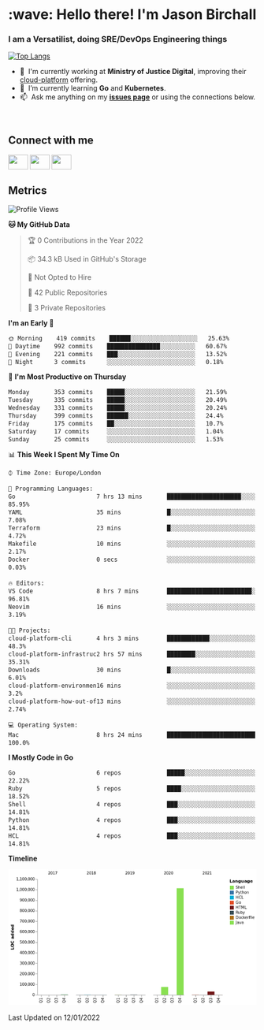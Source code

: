 <h1 align="left" id="jason-title">:wave: Hello there! I'm Jason Birchall</h1>
<h3 align="left">I am a Versatilist, doing SRE/DevOps Engineering things</h3>

[![Top Langs](https://github-readme-stats.vercel.app/api?username=jasonBirchall&show_icons=true&count_private=true&include_all_commits=true&theme=gruvbox)](https://github.com/anuraghazra/github-readme-stats)

- :office: &nbsp;I'm currently working at **Ministry of Justice Digital**, improving their [cloud-platform](https://github.com/ministryofjustice/cloud-platform) offering.
- :seedling: &nbsp;I’m currently learning **Go** and **Kubernetes**.
- :mailbox: &nbsp;Ask me anything on my **[issues page]** or using the connections below.


<br>

<h2>Connect with me</h2>
<p>
<a href="https://twitter.com/jsonBirchall" target="blank"><img align="center" src="https://cdn.jsdelivr.net/npm/simple-icons@3.0.1/icons/twitter.svg" alt="" height="30" width="40" /></a>
<a href="https://keybase.io/json0" target="blank"><img align="center" src="https://cdn.jsdelivr.net/npm/simple-icons@3.0.1/icons/keybase.svg" alt="" height="30" width="40" /></a>
<a href="https://www.reddit.com/user/kakorate" target="blank"><img align="center" src="https://cdn.jsdelivr.net/npm/simple-icons@3.0.1/icons/reddit.svg" alt="" height="30" width="40" /></a>
</p>

<h2>Metrics</h2>

<!--START_SECTION:waka-->
![Profile Views](http://img.shields.io/badge/Profile%20Views-1-blue)

**🐱 My GitHub Data** 

> 🏆 0 Contributions in the Year 2022
 > 
> 📦 34.3 kB Used in GitHub's Storage 
 > 
> 🚫 Not Opted to Hire
 > 
> 📜 42 Public Repositories 
 > 
> 🔑 3 Private Repositories  
 > 
**I'm an Early 🐤** 

```text
🌞 Morning    419 commits    ██████░░░░░░░░░░░░░░░░░░░   25.63% 
🌆 Daytime    992 commits    ███████████████░░░░░░░░░░   60.67% 
🌃 Evening    221 commits    ███░░░░░░░░░░░░░░░░░░░░░░   13.52% 
🌙 Night      3 commits      ░░░░░░░░░░░░░░░░░░░░░░░░░   0.18%

```
📅 **I'm Most Productive on Thursday** 

```text
Monday       353 commits    █████░░░░░░░░░░░░░░░░░░░░   21.59% 
Tuesday      335 commits    █████░░░░░░░░░░░░░░░░░░░░   20.49% 
Wednesday    331 commits    █████░░░░░░░░░░░░░░░░░░░░   20.24% 
Thursday     399 commits    ██████░░░░░░░░░░░░░░░░░░░   24.4% 
Friday       175 commits    ██░░░░░░░░░░░░░░░░░░░░░░░   10.7% 
Saturday     17 commits     ░░░░░░░░░░░░░░░░░░░░░░░░░   1.04% 
Sunday       25 commits     ░░░░░░░░░░░░░░░░░░░░░░░░░   1.53%

```


📊 **This Week I Spent My Time On** 

```text
⌚︎ Time Zone: Europe/London

💬 Programming Languages: 
Go                       7 hrs 13 mins       █████████████████████░░░░   85.95% 
YAML                     35 mins             █░░░░░░░░░░░░░░░░░░░░░░░░   7.08% 
Terraform                23 mins             █░░░░░░░░░░░░░░░░░░░░░░░░   4.72% 
Makefile                 10 mins             ░░░░░░░░░░░░░░░░░░░░░░░░░   2.17% 
Docker                   0 secs              ░░░░░░░░░░░░░░░░░░░░░░░░░   0.03%

🔥 Editors: 
VS Code                  8 hrs 7 mins        ████████████████████████░   96.81% 
Neovim                   16 mins             ░░░░░░░░░░░░░░░░░░░░░░░░░   3.19%

🐱‍💻 Projects: 
cloud-platform-cli       4 hrs 3 mins        ████████████░░░░░░░░░░░░░   48.3% 
cloud-platform-infrastruc2 hrs 57 mins       ████████░░░░░░░░░░░░░░░░░   35.31% 
Downloads                30 mins             █░░░░░░░░░░░░░░░░░░░░░░░░   6.01% 
cloud-platform-environmen16 mins             ░░░░░░░░░░░░░░░░░░░░░░░░░   3.2% 
cloud-platform-how-out-of13 mins             ░░░░░░░░░░░░░░░░░░░░░░░░░   2.74%

💻 Operating System: 
Mac                      8 hrs 24 mins       █████████████████████████   100.0%

```

**I Mostly Code in Go** 

```text
Go                       6 repos             █████░░░░░░░░░░░░░░░░░░░░   22.22% 
Ruby                     5 repos             ████░░░░░░░░░░░░░░░░░░░░░   18.52% 
Shell                    4 repos             ███░░░░░░░░░░░░░░░░░░░░░░   14.81% 
Python                   4 repos             ███░░░░░░░░░░░░░░░░░░░░░░   14.81% 
HCL                      4 repos             ███░░░░░░░░░░░░░░░░░░░░░░   14.81%

```


**Timeline**

![Chart not found](https://raw.githubusercontent.com/jasonBirchall/jasonBirchall/main/charts/bar_graph.png) 


 Last Updated on 12/01/2022
<!--END_SECTION:waka-->

<!-- links -->

[issues page]: https://github.com/jasonBirchall/jasonBirchall/issues "jasonBirchall/issues"

